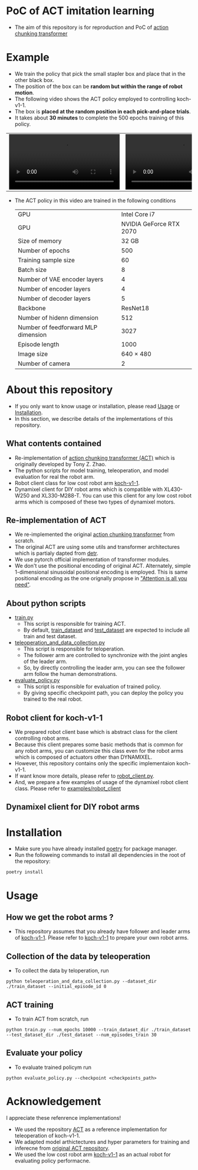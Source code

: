 
# PoC of ACT imitation learning
- The aim of this repository is for reproduction and PoC of [action chunking transformer](https://github.com/tonyzhaozh/act)

# Example
- We train the policy that pick the small stapler box and place that in the other black box.
- The position of the box can be **random but within the range of robot motion**.
- The following video shows the ACT policy employed to controlling koch-v1-1.
- The box is **placed at the random position in each pick-and-place trials**.
- It takes about **30 minutes** to complete the 500 epochs training of this policy.

|||
|:-:|:-:|
|<video src="https://github.com/user-attachments/assets/a037ce06-af63-4127-963a-cf475e38a0a7"/>|<video src="https://github.com/user-attachments/assets/e8bfec96-4b04-4040-877a-f940c0df0512"/>|


- The ACT policy in this video are trained in the following conditions

  |||
  |----|----|
  |GPU|Intel Core i7| 
  |GPU|NVIDIA GeForce RTX 2070|
  |Size of memory|32 GB|
  |Number of epochs | 500 |
  |Training sample size|60|
  |Batch size|8|
  |Number of VAE encoder layers|4|
  |Number of encoder layers|4|
  |Number of decoder layers|5|
  |Backbone|ResNet18|
  |Number of hidenn dimension|512|
  |Number of feedforward MLP dimension|3027|
  |Episode length|1000|
  |Image size|640 × 480|
  |Number of camera|2|

# About this repository
- If you only want to know usage or installation, please read [Usage](#usage) or [Installation](#installation).
- In this section, we describe details of the implementations of this repository.
##  What contents contained
- Re-implementation of [action chunking transformer (ACT)](https://github.com/tonyzhaozh/act) which is originally developed by Tony Z. Zhao.
- The python scripts for model training, teleoperation, and model evaluation for real the robot arm.
- Robot client class for low cost robot arm [koch-v1-1](https://github.com/jess-moss/koch-v1-1).
- Dynamixel client for DIY robot arms which is compatible with XL430-W250 and XL330-M288-T. You can use this client for any low cost robot arms which is composed of these two types of dynamixel motors.

## Re-implementation of ACT
- We re-implemented the original [action chunking transformer](https://github.com/tonyzhaozh/act) from scratch.
- The original ACT are using some utils and transformer architectures which is partialy dapted from [detr](https://github.com/facebookresearch/detr).
- We use pytorch official implementation of transformer modules.
- We don't use the positional encoding of original ACT. Alternately, simple 1-dimensional sinusoidal positional encoding is employed. This is same positional encoding as the one orignally propose in ["Attention is all you need"]([https://papers.nips.cc/paper_files/paper/2017/hash/3f5ee243547dee91fbd053c1c4a845aa-Abstract.html]).

## About python scripts
- [train.py](/train.py)
  - This script is responsible for training ACT. 
  - By default, [train_dataset](/train_dataset/) and [test_dataset](/test_dataset/) are expected to include all train and test dataset.
- [teleoperation_and_data_collection.py](/teleoperation_and_data_collection.py)
  - This script is responsible for teloperation.
  - The follower arm are controlled to synchronize with the joint angles of the leader arm.
  - So, by directly controlling the leader arm, you can see the follower arm follow the human demonstrations.
- [evaluate_policy.py](/evaluate_policy.py)
  - This script is responsible for evaluation of trained policy.
  - By giving specific checkpoint path, you can deploy the policy you trained to the real robot.

## Robot client for koch-v1-1
- We prepared robot client base which is abstract class for the client controlling robot arms.
- Because this client prepares some basic methods that is common for any robot arms, you can customize this class even for the robot arms which is composed of actuators other than DYNAMIXEL.
- However, this repository contains only the specific implementaion koch-v1-1.
- If want know more details, please refer to [robot_client.py](koch11/core/robot_client.py). 
- And, we prepare a few examples of usage of the dynamixel robot client class. Please refer to [examples/robot_client](examples/robot_client/)

## Dynamixel client for DIY robot arms

# Installation
- Make sure you have already installed [poetry](https://github.com/python-poetry/poetry) for package manager.
- Run the followeing commands to install all dependencies in the root of the repository:
```
poetry install
```

# Usage
## How we get the robot arms ?
- This repository assumes that you already have follower and leader arms of [koch-v1-1](https://github.com/jess-moss/koch-v1-1). Please refer to [koch-v1-1](https://github.com/jess-moss/koch-v1-1) to prepare your own robot arms.

## Collection of the data by teleoperation
- To collect the data by teloperation, run
```
python teleoperation_and_data_collection.py --dataset_dir ./train_dataset --initial_episode_id 0
```

## ACT training
- To train ACT from scratch, run
```
python train.py --num_epochs 10000 --train_dataset_dir ./train_dataset --test_dataset_dir ./test_dataset --num_episodes_train 30
```

## Evaluate your policy
- To evaluate trained policym run
```
python evaluate_policy.py --checkpoint <checkpoints_path>
```

# Acknowledgement
I appreciate these refenrence implementations!
- We used the repository [ACT](https://github.com/Shaka-Labs/ACT) as a reference implementation for teleoperation of koch-v1-1.
- We adapted model arthictectures and hyper parameters for training and inferecne from [original ACT repository](https://github.com/tonyzhaozh/act).
- We used the low cost robot arm [koch-v1-1](https://github.com/jess-moss/koch-v1-1) as an actual robot for evaluating policy performacne.
